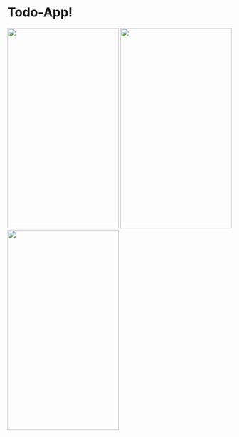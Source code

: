 # Todo-App!

<img src="https://user-images.githubusercontent.com/123153282/219667153-2d2ac94c-1fae-447b-8dbd-d8054340acf3.png" width="250" height="450">
<img src="https://user-images.githubusercontent.com/123153282/219667162-f36fe519-86ac-41d6-b0f6-6a8f438cdd53.png" width="250" height="450">
<img src="https://user-images.githubusercontent.com/123153282/219667167-ab0bac6a-12be-4fb5-be42-f58ef91f6137.png" width="250" height="450">


